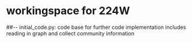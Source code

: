 # workingspace for 224W

##--
initial_code.py:
code base for further code implementation includes reading in graph and collect community information